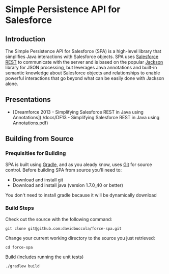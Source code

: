 # Simple Persistence API for Salesforce

## Introduction

The Simple Persistence API for Salesforce (SPA) is a high-level library that simplifies Java interactions with
Salesforce objects. SPA uses [Salesforce REST](http://www.salesforce.com/us/developer/docs/api_rest/) to communicate
with the server and is based on the popular [Jackson](http://wiki.fasterxml.com/JacksonHome) library for
JSON processing, but leverages Java annotations and built-in semantic knowledge about Salesforce objects and
relationships to enable powerful interactions that go beyond what can be easily done with Jackson alone.

## Presentations

* [Dreamforce 2013 - Simplifying Salesforce REST in Java using Annotations](./docs/DF13 - Simplifying Salesforce REST in Java using Annotations.pdf)

## Building from Source

### Prequisities for Building

SPA is built using [Gradle](http://www.gradle.org/), and as you aleady know, uses [Git](http://git-scm.com/) for
source control. Before building SPA from source you'll need to:

* Download and install git
* Download and install java (version 1.7.0_40 or better)

You don't need to install gradle because it will be dynamically download

### Build Steps

Check out the source with the following command:

```
git clone git@github.com:davidbuccola/force-spa.git
```

Change your current working directory to the source you just retrieved:

```
cd force-spa
```

Build (includes running the unit tests)

```
./gradlew build
```
